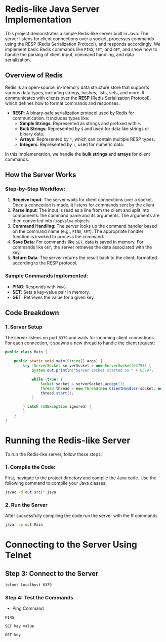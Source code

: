 # Redis-like Java Server Implementation

This project demonstrates a simple Redis-like server built in Java. The server listens for client connections over a socket, processes commands using the RESP (Redis Serialization Protocol), and responds accordingly. We implement basic Redis commands like `PING`, `SET`, and `GET`, and show how to handle the parsing of client input, command handling, and data serialization.

## Overview of Redis

Redis is an open-source, in-memory data structure store that supports various data types, including strings, hashes, lists, sets, and more. It communicates with clients over the **RESP** (Redis Serialization Protocol), which defines how to format commands and responses.

- **RESP**: A binary-safe serialization protocol used by Redis for communication. It includes types like:
  - **Simple Strings**: Represented as strings and prefixed with `+`.
  - **Bulk Strings**: Represented by `$` and used for data like strings or binary data.
  - **Arrays**: Represented by `*`, which can contain multiple RESP types.
  - **Integers**: Represented by `:`, used for numeric data.
  
In this implementation, we handle the **bulk strings** and **arrays** for client commands.

## How the Server Works

### Step-by-Step Workflow:
1. **Receive Input**: The server waits for client connections over a socket. Once a connection is made, it listens for commands sent by the client.
2. **Parse Input**: The input is read as a line from the client and split into components: the command name and its arguments. The arguments are then converted into `RespValue` objects.
3. **Command Handling**: The server looks up the command handler based on the command name (e.g., `PING`, `SET`). The appropriate handler function is invoked to process the command.
4. **Save Data**: For commands like `SET`, data is saved in memory. For commands like `GET`, the server retrieves the data associated with the key.
5. **Return Data**: The server returns the result back to the client, formatted according to the RESP protocol.

### Sample Commands Implemented:
- **PING**: Responds with `PONG`.
- **SET**: Sets a key-value pair in memory.
- **GET**: Retrieves the value for a given key.

## Code Breakdown

### 1. **Server Setup**

The server listens on port `6379` and waits for incoming client connections. For each connection, it spawns a new thread to handle the client request:

```java
public class Main {

    public static void main(String[] args) {
        try (ServerSocket serverSocket = new ServerSocket(6379)) {
            System.out.println("Server socket started on " + 6379);

            while (true) {
                Socket socket = serverSocket.accept();
                Thread thread = new Thread(new ClientHandler(socket, new CommandHandlerMapper()));
                thread.start();
            }

        } catch (IOException ignored) {
        }
    }
}
```



# Running the Redis-like Server

To run the Redis-like server, follow these steps:

### 1. **Compile the Code**:

First, navigate to the project directory and compile the Java code. Use the following command to compile your Java classes:

```bash
javac -d out src/*.java
```

### 2. **Run the Server**

After successfully compiling the code run the server with the ff commands

```bash
java -cp out Main
```


# Connecting to the Server Using Telnet

## Step 3: Connect to the Server
```bash
telnet localhost 6379
```


### Step 4: Test the Commands

- Ping Command
```
PING
```

```
SET key value
```

```
GET key
```
